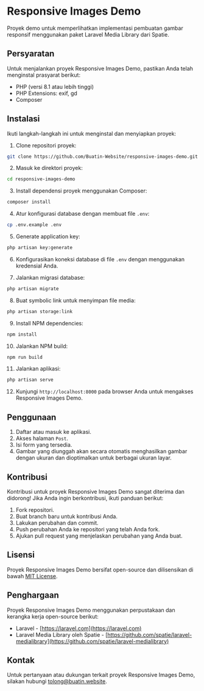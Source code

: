 # Responsive Images Demo

Proyek demo untuk memperlihatkan implementasi pembuatan gambar responsif menggunakan paket Laravel Media Library dari Spatie.

## Persyaratan

Untuk menjalankan proyek Responsive Images Demo, pastikan Anda telah menginstal prasyarat berikut:

- PHP (versi 8.1 atau lebih tinggi)
- PHP Extensions: exif, gd
- Composer

## Instalasi

Ikuti langkah-langkah ini untuk menginstal dan menyiapkan proyek:

1. Clone repositori proyek:

```bash
git clone https://github.com/Buatin-Website/responsive-images-demo.git
```

2. Masuk ke direktori proyek:

```bash
cd responsive-images-demo
```

3. Install dependensi proyek menggunakan Composer:

```bash
composer install
```

4. Atur konfigurasi database dengan membuat file `.env`:

```bash
cp .env.example .env
```

5. Generate application key:

```bash
php artisan key:generate
```

6. Konfigurasikan koneksi database di file `.env` dengan menggunakan kredensial Anda.

7. Jalankan migrasi database:

```bash
php artisan migrate
```

8. Buat symbolic link untuk menyimpan file media:

```bash
php artisan storage:link
```

9. Install NPM dependencies:

```bash
npm install
```

10. Jalankan NPM build:

```bash
npm run build
```

11. Jalankan aplikasi:

```bash
php artisan serve
```

12. Kunjungi `http://localhost:8000` pada browser Anda untuk mengakses Responsive Images Demo.

## Penggunaan

1. Daftar atau masuk ke aplikasi.
2. Akses halaman `Post`.
3. Isi form yang tersedia.
4. Gambar yang diunggah akan secara otomatis menghasilkan gambar dengan ukuran dan dioptimalkan untuk berbagai ukuran layar.

## Kontribusi

Kontribusi untuk proyek Responsive Images Demo sangat diterima dan didorong! Jika Anda ingin berkontribusi, ikuti panduan berikut:

1. Fork repositori.
2. Buat branch baru untuk kontribusi Anda.
3. Lakukan perubahan dan commit.
4. Push perubahan Anda ke repositori yang telah Anda fork.
5. Ajukan pull request yang menjelaskan perubahan yang Anda buat.

## Lisensi

Proyek Responsive Images Demo bersifat open-source dan dilisensikan di bawah [MIT License](https://opensource.org/licenses/MIT).

## Penghargaan

Proyek Responsive Images Demo menggunakan perpustakaan dan kerangka kerja open-source berikut:

- Laravel - [https://laravel.com](https://laravel.com)
- Laravel Media Library oleh Spatie - [https://github.com/spatie/laravel-medialibrary](https://github.com/spatie/laravel-medialibrary)

## Kontak

Untuk pertanyaan atau dukungan terkait proyek Responsive Images Demo, silakan hubungi [tolong@buatin.website](mailto:tolong@buatin.website).
